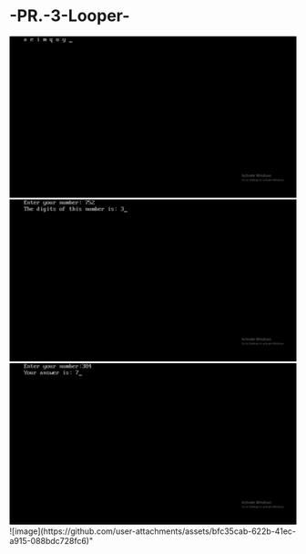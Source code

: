 # -PR.-3-Looper-
<img src="Screenshot (7).png">
<img src="Screenshot (8).png">
<img src="Screenshot (9).png">
![image](https://github.com/user-attachments/assets/bfc35cab-622b-41ec-a915-088bdc728fc6)"
